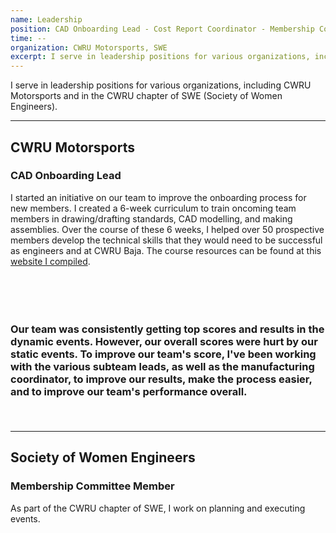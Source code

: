 ```yaml
---
name: Leadership
position: CAD Onboarding Lead - Cost Report Coordinator - Membership Committee
time: --
organization: CWRU Motorsports, SWE
excerpt: I serve in leadership positions for various organizations, including CWRU Motorsports and in the CWRU chapter of SWE (Society of Women Engineers). 
---
```


<p> I serve in leadership positions for various organizations, including CWRU Motorsports and in the CWRU chapter of SWE (Society of Women Engineers). </p>

<hr />
<h2>CWRU Motorsports</h2>
<h3>CAD Onboarding Lead</h3>
<p>I started an initiative on our team to improve the onboarding process for new members. I created a 6-week curriculum to train oncoming team members in drawing/drafting standards, CAD modelling, and making assemblies. Over the course of these 6 weeks, I helped over 50 prospective members develop the technical skills that they would need to be successful as engineers and at CWRU Baja. The course resources can be found at this <a href="https://selective-gondola-eba.notion.site/CWRUM-CAD-Onboarding-9d124151de954b13ae7d16d2be454d17?pvs=74">website I compiled</a>.</p>
<p>&nbsp;</p>

<h3 Cost Report Coordinator </h3><p>&nbsp;</p>
  <p> Our team was consistently getting top scores and results in the dynamic events. However, our overall scores were hurt by our static events. To improve our team's score, I've been working with the various subteam leads, as well as the manufacturing coordinator, to improve our results, make the process easier, and to improve our team's performance overall. </p>
<p>&nbsp;</p>

<hr />
<h2>Society of Women Engineers</h2>
<h3>Membership Committee Member</h3>
  <p> As part of the CWRU chapter of SWE, I work on planning and executing events. </p>
